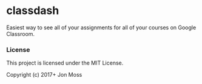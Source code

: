# classdash

Easiest way to see all of your assignments for all of your courses on
Google Classroom.

### License

This project is licensed under the MIT License.

Copyright (c) 2017+ Jon Moss
